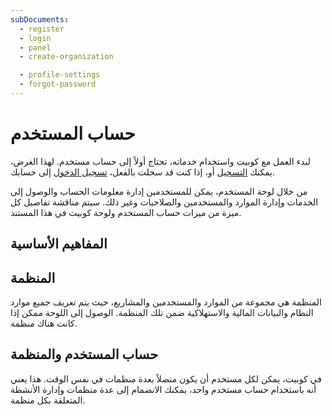 ```yaml
---
subDocuments:
  - register
  - login
  - panel
  - create-organization

  - profile-settings
  - forgot-password
---
```


# حساب المستخدم

لبدء العمل مع كوبيت واستخدام خدماته، تحتاج أولاً إلى حساب مستخدم. لهذا الغرض، يمكنك [التسجيل](https://panel.kubit.ir/en/register) أو، إذا كنت قد سجلت بالفعل، [تسجيل الدخول](https://panel.kubit.ir/en/login) إلى حسابك.

من خلال لوحة المستخدم، يمكن للمستخدمين إدارة معلومات الحساب والوصول إلى الخدمات وإدارة الموارد والمستخدمين والصلاحيات وغير ذلك. سيتم مناقشة تفاصيل كل ميزة من ميزات حساب المستخدم ولوحة كوبيت في هذا المستند.

## المفاهيم الأساسية

## المنظمة

المنظمة هي مجموعة من الموارد والمستخدمين والمشاريع، حيث يتم تعريف جميع موارد النظام والبيانات المالية والاستهلاكية ضمن تلك المنظمة. الوصول إلى اللوحة ممكن إذا كانت هناك منظمة.

## حساب المستخدم والمنظمة

في كوبيت، يمكن لكل مستخدم أن يكون متصلاً بعدة منظمات في نفس الوقت. هذا يعني أنه باستخدام حساب مستخدم واحد، يمكنك الانضمام إلى عدة منظمات وإدارة الأنشطة المتعلقة بكل منظمة.
